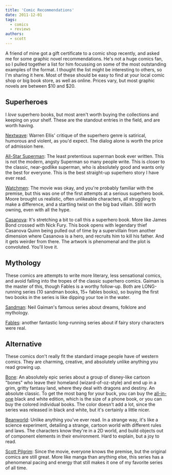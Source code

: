 ```yaml
---
title: 'Comic Recommendations'
date: 2011-12-01
tags:
  - comics
  - reviews
authors:
  - scott
---
```


A friend of mine got a gift certificate to a comic shop recently, and asked me for some graphic novel recommendations. He's not a huge comics fan, so I pulled together a list for him focussing on some of the most outstanding examples of the format. I thought the list might be interesting to others, so I'm sharing it here. Most of these should be easy to find at your local comic shop or big book store, as well as online. Prices vary, but most graphic novels are between $10 and $20.

## Superheroes

I _love_ superhero books, but most aren't worth buying the collections and keeping on your shelf. These are the standout entries in the field, and are worth having.

[Nextwave](http://amzn.com/0785144617): Warren Ellis' critique of the superhero genre is satirical, humorous and violent, as you'd expect. The dialog alone is worth the price of admission here.

[All-Star Superman](http://amzn.com/1401232051): The least pretentious superman book ever written. This is not the modern, angsty Superman so many people write. This is closer to the classic, near-godlike superman, who is absolutely good and wants only the best for everyone. This is the best straight-up superhero story I have ever read.

[Watchmen](http://amzn.com/0930289234): The movie was okay, and you're probably familiar with the premise, but this was one of the first attempts at a serious superhero book. Moore brought us realistic, often unlikeable characters, all struggling to make a difference, and a startling twist on the big bad villain. Still worth owning, even with all the hype.

[Casanova](http://amzn.com/0785148620): It's stretching a bit to call this a superhero book. More like James Bond crossed with Nick Fury. This book opens with legendary thief Casanova Quinn being pulled out of time by a supervillain from another dimension where Casanova is a hero, and recruits him to kill his father. And it gets weirder from there. The artwork is phenomenal and the plot is convoluted. You'll love it.

## Mythology

These comics are attempts to write more literary, less sensational comics, and avoid falling into the tropes of the classic superhero comics. Gaiman is the master of this, though Fables is a worthy follow-up. Both are LONG-running series (10 sandman books, 15+ fables books), so buying the first two books in the series is like dipping your toe in the water.

[Sandman](http://amzn.com/1401225756): Neil Gaiman's famous series about dreams, folklore and mythology.

[Fables](http://amzn.com/1563899426): another fantastic long-running series about if fairy story characters were real.

## Alternative

These comics don't really fit the standard image people have of western comics. They are charming, creative, and absolutely unlike anything you read growing up.

[Bone](http://amzn.com/0439706408): An absolutely epic series about a group of disney-like cartoon "bones" who leave their homeland (wizard-of-oz-style) and end up in a grim, gritty fantasy land, where they deal with dragons and destiny. An absolute classic. To get the most bang for your buck, you can buy the [all-in-one](http://amzn.com/188896314X) black and white edition, which is the size of a phone book, or you can buy the colored individual books. The color doesn't add a lot, since the series was released in black and white, but it's certainly a little nicer.

[Beanworld](http://amzn.com/1595822402): Unlike anything you've ever read. In a strange way, it's like a science experiment, detailing a strange, cartoon world with different rules and laws. The characters know they're in a 2D world, and build objects out of component elements in their environment. Hard to explain, but a joy to read.

[Scott Pilgrim](http://amzn.com/1932664084): Since the movie, everyone knows the premise, but the original comics are still great. More like manga than anything else, this series has a phenomenal pacing and energy that still makes it one of my favorite series of all time.

